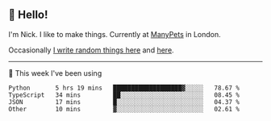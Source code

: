 ## 👋 Hello! 

I'm Nick. I like to make things. Currently at [ManyPets](https://manypets.com) in London.

Occasionally [I write random things here](https://nicksnell.com) and [here](https://twitter.com/nicksnell).

-------

🚀 This week I've been using

<!--START_SECTION:waka-->

```text
Python       5 hrs 19 mins   ███████████████████▓░░░░░   78.67 %
TypeScript   34 mins         ██░░░░░░░░░░░░░░░░░░░░░░░   08.45 %
JSON         17 mins         █░░░░░░░░░░░░░░░░░░░░░░░░   04.37 %
Other        10 mins         ▓░░░░░░░░░░░░░░░░░░░░░░░░   02.61 %
```

<!--END_SECTION:waka-->
